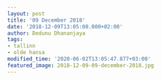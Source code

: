 ```yaml
---
layout: post
title: '09 December 2018'
date: '2018-12-09T13:05:00.000+02:00'
author: Dedunu Dhananjaya
tags:
- tallinn
- olde hansa
modified_time: '2020-06-02T13:05:47.877+03:00'
featured_image: 2018-12-09-09-december-2018.jpg
---
```

